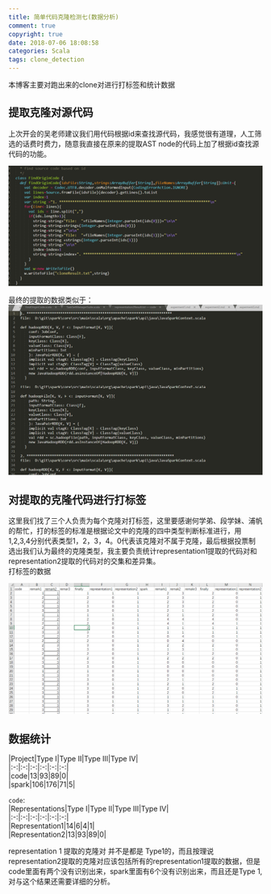 ```yaml
---
title: 简单代码克隆检测七(数据分析)
comment: true
copyright: true
date: 2018-07-06 18:08:58  
categories: Scala  
tags: clone_detection
---
```



本博客主要对跑出来的clone对进行打标签和统计数据   

<!--more-->  

## 提取克隆对源代码  

上次开会的吴老师建议我们用代码根据id来查找源代码，我感觉很有道理，人工筛选的话费时费力，随意我直接在原来的提取AST node的代码上加了根据id查找源代码的功能。   

![图片描述](/images/79.png)   

最终的提取的数据类似于：  
![图片描述](/images/80.png)   

## 对提取的克隆代码进行打标签  

这里我们找了三个人负责为每个克隆对打标签，这里要感谢何学弟、段学妹、浦帆的帮忙，打的标签的标准是根据论文中的克隆的四中类型判断标准进行，用1,2,3,4分别代表类型1，2，3，4。0代表该克隆对不属于克隆，最后根据投票制选出我们认为最终的克隆类型，我主要负责统计representation1提取的代码对和representation2提取的代码对的交集和差异集。   
打标签的数据   

![图片描述](/images/81.png)     


## 数据统计    

|Project|Type I|Type II|Type III|Type IV|   
|:-:|:-:|:-:|:-:|:-:|:-:|  
|code|13|93|89|0|   
|spark|106|176|71|5|    

`code`:    
|Representations|Type I|Type II|Type III|Type IV|      
|:-:|:-:|:-:|:-:|:-:|:-:|      
|Representation1|14|6|4|1|      
|Representation2|13|93|89|0|     

representation 1 提取的克隆对 并不是都是 Type1的，而且按理说representation2提取的克隆对应该包括所有的representation1提取的数据，但是code里面有两个没有识别出来，spark里面有6个没有识别出来，而且还是Type 1,对与这个结果还需要详细的分析。     
